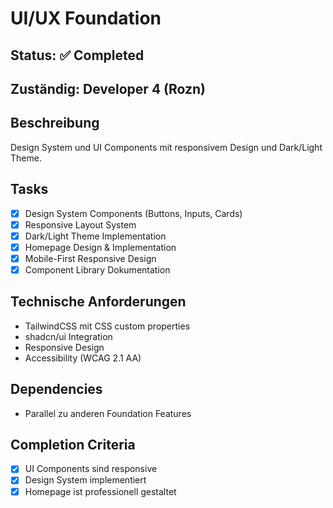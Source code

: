 # UI/UX Foundation

## Status: ✅ Completed

## Zuständig: Developer 4 (Rozn)

## Beschreibung
Design System und UI Components mit responsivem Design und Dark/Light Theme.

## Tasks
- [x] Design System Components (Buttons, Inputs, Cards)
- [x] Responsive Layout System
- [x] Dark/Light Theme Implementation
- [x] Homepage Design & Implementation
- [x] Mobile-First Responsive Design
- [x] Component Library Dokumentation

## Technische Anforderungen
- TailwindCSS mit CSS custom properties
- shadcn/ui Integration
- Responsive Design
- Accessibility (WCAG 2.1 AA)

## Dependencies
- Parallel zu anderen Foundation Features

## Completion Criteria
- [x] UI Components sind responsive
- [x] Design System implementiert
- [x] Homepage ist professionell gestaltet
